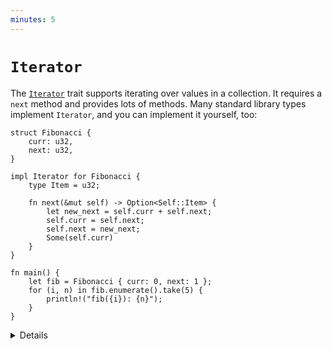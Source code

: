 ```yaml
---
minutes: 5
---
```


<!-- NOTES:
The Iterator trait and basic usage
-->
# `Iterator`

The [`Iterator`][1] trait supports iterating over values in a collection. It
requires a `next` method and provides lots of methods. Many standard library types
implement `Iterator`, and you can implement it yourself, too:

```rust,editable
struct Fibonacci {
    curr: u32,
    next: u32,
}

impl Iterator for Fibonacci {
    type Item = u32;

    fn next(&mut self) -> Option<Self::Item> {
        let new_next = self.curr + self.next;
        self.curr = self.next;
        self.next = new_next;
        Some(self.curr)
    }
}

fn main() {
    let fib = Fibonacci { curr: 0, next: 1 };
    for (i, n) in fib.enumerate().take(5) {
        println!("fib({i}): {n}");
    }
}
```

<details>

* The `Iterator` trait implements many common functional programming operations over collections
  (e.g. `map`, `filter`, `reduce`, etc). This is the trait where you can find all the documentation
  about them. In Rust these functions should produce the code as efficient as equivalent imperative
  implementations.

* `IntoIterator` is the trait that makes for loops work. It is implemented by collection types such as
  `Vec<T>` and references to them such as `&Vec<T>` and `&[T]`. Ranges also implement it. This is why
  you can iterate over a vector with `for i in some_vec { .. }` but
  `some_vec.next()` doesn't exist.

</details>

[1]: https://doc.rust-lang.org/std/iter/trait.Iterator.html

